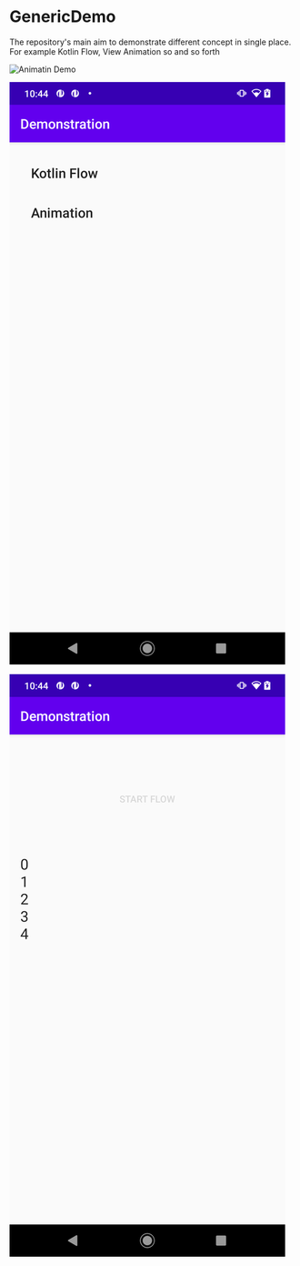 # GenericDemo
The repository's main aim to demonstrate different concept in single place. For example Kotlin Flow, View Animation so and so forth

![Animatin Demo](https://github.com/hitesh-dhamshaniya/GenericDemo/blob/master/capture/animation_preview.gif)

![List of Demo](https://github.com/hitesh-dhamshaniya/GenericDemo/blob/master/capture/List.png)

![Kotlin Basic Flow Example](https://github.com/hitesh-dhamshaniya/GenericDemo/blob/master/capture/Flow.png)
